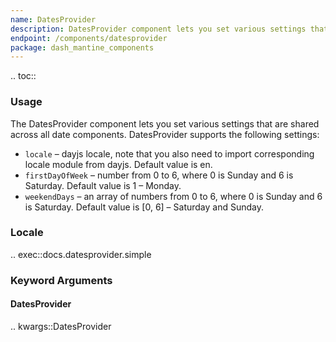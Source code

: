 ```yaml
---
name: DatesProvider
description: DatesProvider component lets you set various settings that are shared across all date components.
endpoint: /components/datesprovider
package: dash_mantine_components
---
```


.. toc::

### Usage

The DatesProvider component lets you set various settings that are shared across all date components. DatesProvider supports the following settings:

- `locale` – dayjs locale, note that you also need to import corresponding locale module from dayjs. Default value is en.
- `firstDayOfWeek` – number from 0 to 6, where 0 is Sunday and 6 is Saturday. Default value is 1 – Monday.
- `weekendDays` – an array of numbers from 0 to 6, where 0 is Sunday and 6 is Saturday. Default value is [0, 6] – Saturday and Sunday.

### Locale

.. exec::docs.datesprovider.simple

### Keyword Arguments

#### DatesProvider

.. kwargs::DatesProvider
